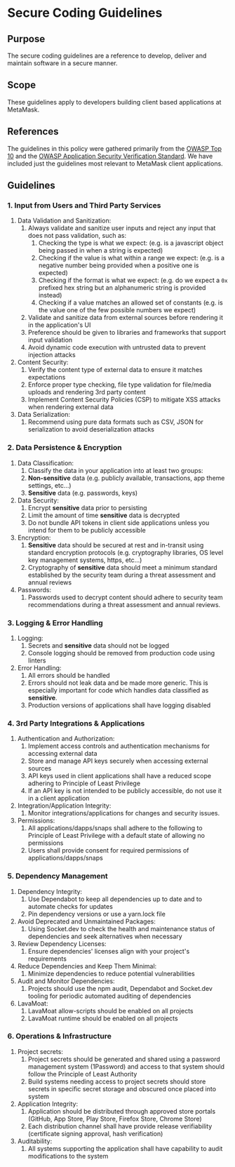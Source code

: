# Secure Coding Guidelines

## Purpose

The secure coding guidelines are a reference to develop, deliver and maintain software in a secure manner.

## Scope

These guidelines apply to developers building client based applications at MetaMask.

## References

The guidelines in this policy were gathered primarily from the [OWASP Top 10](https://owasp.org/www-project-top-ten/) and the [OWASP Application Security Verification Standard](https://owasp.org/www-project-application-security-verification-standard/). We have included just the guidelines most relevant to MetaMask client applications.

## Guidelines

### 1. Input from Users and Third Party Services

1.  Data Validation and Sanitization:
    1. Always validate and sanitize user inputs and reject any input that does not pass validation, such as:
       1. Checking the type is what we expect: (e.g. is a javascript object being passed in when a string is expected)
       2. Checking if the value is what within a range we expect: (e.g. is a negative number being provided when a positive one is expected)
       3. Checking if the format is what we expect: (e.g. do we expect a `0x` prefixed hex string but an alphanumeric string is provided instead)
       4. Checking if a value matches an allowed set of constants (e.g. is the value one of the few possible numbers we expect)
    2. Validate and sanitize data from external sources before rendering it in the application's UI
    3. Preference should be given to libraries and frameworks that support input validation
    4. Avoid dynamic code execution with untrusted data to prevent injection attacks
2.  Content Security:
    1. Verify the content type of external data to ensure it matches expectations
    2. Enforce proper type checking, file type validation for file/media uploads and rendering 3rd party content
    3. Implement Content Security Policies (CSP) to mitigate XSS attacks when rendering external data
3.  Data Serialization:
    1. Recommend using pure data formats such as CSV, JSON for serialization to avoid deserialization attacks

### 2. Data Persistence & Encryption

1.  Data Classification:
    1. Classify the data in your application into at least two groups:
    2. **Non-sensitive** data (e.g. publicly available, transactions, app theme settings, etc…)
    3. **Sensitive** data (e.g. passwords, keys)
2.  Data Security:
    1. Encrypt **sensitive** data prior to persisting
    2. Limit the amount of time **sensitive** data is decrypted
    3. Do not bundle API tokens in client side applications unless you intend for them to be publicly accessible
3.  Encryption:
    1. **Sensitive** data should be secured at rest and in-transit using standard encryption protocols (e.g. cryptography libraries, OS level key management systems, https, etc…)
    2. Cryptography of **sensitive** data should meet a minimum standard established by the security team during a threat assessment and annual reviews
4.  Passwords:
    1. Passwords used to decrypt content should adhere to security team recommendations during a threat assessment and annual reviews.

### 3. Logging & Error Handling

1.  Logging:
    1. Secrets and **sensitive** data should not be logged
    2. Console logging should be removed from production code using linters
2.  Error Handling:
    1. All errors should be handled
    2. Errors should not leak data and be made more generic. This is especially important for code which handles data classified as **sensitive**.
    3. Production versions of applications shall have logging disabled

### 4. 3rd Party Integrations & Applications

1.  Authentication and Authorization:
    1. Implement access controls and authentication mechanisms for accessing external data
    2. Store and manage API keys securely when accessing external sources
    3. API keys used in client applications shall have a reduced scope adhering to Principle of Least Privilege
    4. If an API key is not intended to be publicly accessible, do not use it in a client application
2.  Integration/Application Integrity:
    1. Monitor integrations/applications for changes and security issues.
3.  Permissions:
    1. All applications/dapps/snaps shall adhere to the following to Principle of Least Privilege with a default state of allowing no permissions
    2. Users shall provide consent for required permissions of applications/dapps/snaps

### 5. Dependency Management

1.  Dependency Integrity:
    1. Use Dependabot to keep all dependencies up to date and to automate checks for updates
    2. Pin dependency versions or use a yarn.lock file
2.  Avoid Deprecated and Unmaintained Packages:
    1. Using Socket.dev to check the health and maintenance status of dependencies and seek alternatives when necessary
3.  Review Dependency Licenses:
    1. Ensure dependencies' licenses align with your project's requirements
4.  Reduce Dependencies and Keep Them Minimal:
    1. Minimize dependencies to reduce potential vulnerabilities
5.  Audit and Monitor Dependencies:
    1. Projects should use the npm audit, Dependabot and Socket.dev tooling for periodic automated auditing of dependencies
6.  LavaMoat:
    1. LavaMoat allow-scripts should be enabled on all projects
    2. LavaMoat runtime should be enabled on all projects

### 6. Operations & Infrastructure

1.  Project secrets:
    1. Project secrets should be generated and shared using a password management system (1Password) and access to that system should follow the Principle of Least Authority
    2. Build systems needing access to project secrets should store secrets in specific secret storage and obscured once placed into system
2.  Application Integrity:
    1. Application should be distributed through approved store portals (GitHub, App Store, Play Store, Firefox Store, Chrome Store)
    2. Each distribution channel shall have provide release verifiability (certificate signing approval, hash verification)
3.  Auditability:
    1. All systems supporting the application shall have capability to audit modifications to the system
